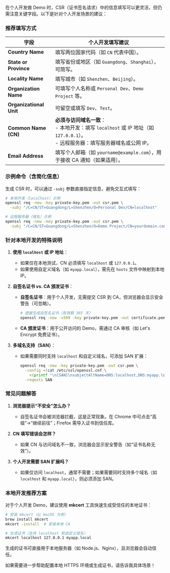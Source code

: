 在个人开发做 Demo 时，CSR（证书签名请求）中的信息填写可以更灵活，但仍需注意关键字段。以下是针对个人开发场景的建议：


### **推荐填写方式**
| 字段                  | 个人开发填写建议                                                                 |
|-----------------------|----------------------------------------------------------------------------------|
| **Country Name**      | 填写两位国家代码（如 `CN` 代表中国）。                                           |
| **State or Province** | 填写省份或地区（如 `Guangdong`、`Shanghai`），可简写。                           |
| **Locality Name**     | 填写城市（如 `Shenzhen`、`Beijing`）。                                           |
| **Organization Name** | 可填写个人名称或 `Personal Dev`、`Demo Project` 等。                             |
| **Organizational Unit**| 可留空或填写 `Dev`、`Test`。                                                     |
| **Common Name (CN)**  | **必须与访问域名一致**：<br>- 本地开发：填写 `localhost` 或 IP 地址（如 `127.0.0.1`）。<br>- 远程服务器：填写服务器域名或公网 IP。 |
| **Email Address**     | 填写个人邮箱（如 `yourname@example.com`），用于接收 CA 通知（如果适用）。        |


### **示例命令（含简化信息）**
生成 CSR 时，可以通过 `-subj` 参数直接指定信息，避免交互式填写：
```bash
# 本地开发（localhost）示例
openssl req -new -key private-key.pem -out csr.pem \
  -subj "/C=CN/ST=Guangdong/L=Shenzhen/O=Personal Dev/CN=localhost"

# 远程服务器（域名）示例
openssl req -new -key private-key.pem -out csr.pem \
  -subj "/C=CN/ST=Guangdong/L=Shenzhen/O=Demo Project/CN=yourdomain.com"
```


### **针对本地开发的特殊说明**
1. **使用 `localhost` 或 IP 地址**：
   - 如果仅在本地测试，CN 必须填写 `localhost` 或 `127.0.0.1`。
   - 如果使用自定义域名（如 `myapp.local`），需先在 `hosts` 文件中映射到本地 IP。

2. **自签名证书 vs. CA 颁发证书**：
   - **自签名证书**：用于个人开发，无需提交 CSR 到 CA，但浏览器会显示安全警告（可忽略）。
     ```bash
     # 直接生成自签名证书（有效期 365 天）
     openssl req -new -x509 -key private-key.pem -out certificate.pem -days 365
     ```
   - **CA 颁发证书**：用于公开访问的 Demo，需通过 CA 审核（如 Let's Encrypt 免费证书）。

3. **多域名支持（SAN）**：
   - 如果需要同时支持 `localhost` 和自定义域名，可添加 SAN 扩展：
     ```bash
     openssl req -new -key private-key.pem -out csr.pem \
       -config <(cat /etc/ssl/openssl.cnf \
         <(printf "\n[SAN]\nsubjectAltName=DNS:localhost,DNS:myapp.local")) \
       -reqexts SAN
     ```


### **常见问题解答**
1. **浏览器提示“不安全”怎么办？**
   - 自签名证书会被浏览器拦截，这是正常现象。在 Chrome 中可点击“高级”→“继续前往”；Firefox 需导入证书到信任库。

2. **CN 填写错误会怎样？**
   - 如果 CN 与访问域名不一致，浏览器会显示安全警告（如“证书名称无效”）。

3. **个人开发需要 SAN 扩展吗？**
   - 如果仅访问 `localhost`，通常不需要；如果需要同时支持多个域名（如 `localhost` 和 `myapp.local`），则必须添加 SAN。


### **本地开发推荐方案**
对于个人开发 Demo，建议使用 **mkcert** 工具快速生成受信任的本地证书：
```bash
# 安装 mkcert（以 macOS 为例）
brew install mkcert
mkcert -install  # 安装本地 CA

# 生成证书（支持 localhost 和自定义域名）
mkcert localhost 127.0.0.1 myapp.local
```
生成的证书可直接用于本地服务器（如 Node.js、Nginx），且浏览器会自动信任。


如果需要进一步帮助配置本地 HTTPS 环境或生成证书，请告诉我具体场景！